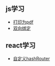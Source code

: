 

## js学习
* [打印为pdf](./js/01-Printer.html)
* [双向绑定](https://juejin.im/post/5acd0c8a6fb9a028da7cdfaf)


## react学习

* [自定义hashRouter](./react/react-router/01_hash-router/index.html)
